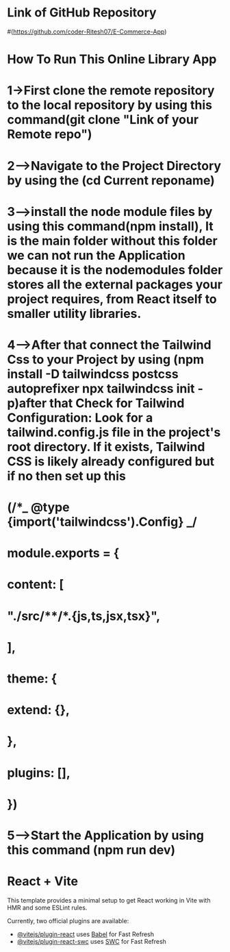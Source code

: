 # Link of GitHub Repository

#(https://github.com/coder-Ritesh07/E-Commerce-App)

# How To Run This Online Library App

# 1->First clone the remote repository to the local repository by using this command(git clone "Link of your Remote repo")

# 2-->Navigate to the Project Directory by using the (cd Current reponame)

# 3-->install the node module files by using this command(npm install), It is the main folder without this folder we can not run the Application because it is the nodemodules folder stores all the external packages your project requires, from React itself to smaller utility libraries.

# 4-->After that connect the Tailwind Css to your Project by using (npm install -D tailwindcss postcss autoprefixer npx tailwindcss init -p)after that Check for Tailwind Configuration: Look for a tailwind.config.js file in the project's root directory. If it exists, Tailwind CSS is likely already configured but if no then set up this 
# (/\*_ @type {import('tailwindcss').Config} _/
# module.exports = {
# content: [
# "./src/**/*.{js,ts,jsx,tsx}",
# ],
# theme: {
# extend: {},
# },
# plugins: [],
# })

# 5-->Start the Application by using this command (npm run dev)


# React + Vite

This template provides a minimal setup to get React working in Vite with HMR and some ESLint rules.

Currently, two official plugins are available:

- [@vitejs/plugin-react](https://github.com/vitejs/vite-plugin-react/blob/main/packages/plugin-react/README.md) uses [Babel](https://babeljs.io/) for Fast Refresh
- [@vitejs/plugin-react-swc](https://github.com/vitejs/vite-plugin-react-swc) uses [SWC](https://swc.rs/) for Fast Refresh
